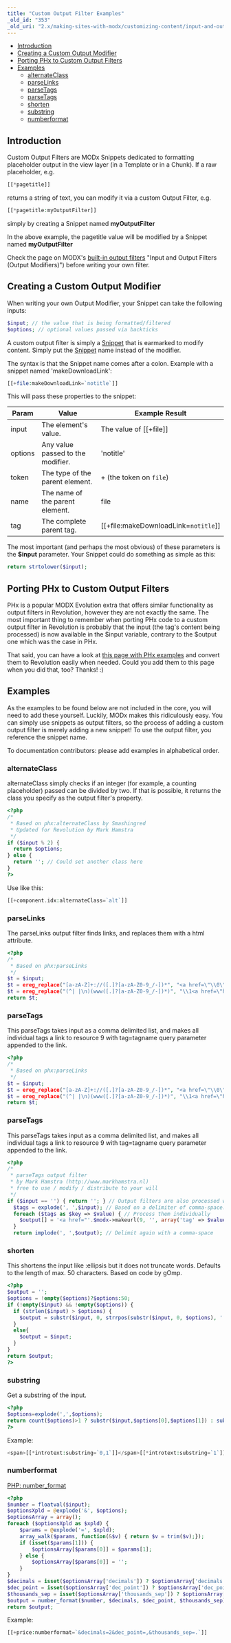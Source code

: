 ```yaml
---
title: "Custom Output Filter Examples"
_old_id: "353"
_old_uri: "2.x/making-sites-with-modx/customizing-content/input-and-output-filters-(output-modifiers)/custom-output-filter-examples"
---
```


- [Introduction](#introduction)
- [Creating a Custom Output Modifier](#creating-a-custom-output-modifier)
- [Porting PHx to Custom Output Filters](#porting-phx-to-custom-output-filters)
- [Examples](#examples)
  - [alternateClass](#alternateclass)
  - [parseLinks](#parselinks)
  - [parseTags](#parsetags)
  - [parseTags](#parsetags-1)
  - [shorten](#shorten)
  - [substring](#substring)
  - [numberformat](#numberformat)



##  Introduction 

 Custom Output Filters are MODx Snippets dedicated to formatting placeholder output in the view layer (in a Template or in a Chunk). If a raw placeholder, e.g.

``` php 
[[*pagetitle]]
```

 returns a string of text, you can modify it via a custom Output Filter, e.g.

``` php 
[[*pagetitle:myOutputFilter]]
```

 simply by creating a Snippet named **myOutputFilter**

 In the above example, the pagetitle value will be modified by a Snippet named **myOutputFilter**

 Check the page on MODX's [built-in output filters](building-sites/tag-syntax/output-filters) "Input and Output Filters (Output Modifiers)") before writing your own filter.

##  Creating a Custom Output Modifier 

 When writing your own Output Modifier, your Snippet can take the following inputs:

``` php 
$input; // the value that is being formatted/filtered
$options; // optional values passed via backticks
```

 A custom output filter is simply a [Snippet](extending-modx/snippets "Snippets") that is earmarked to modify content. Simply put the [Snippet](extending-modx/snippets "Snippets") name instead of the modifier.

 The syntax is that the Snippet name comes after a colon. Example with a snippet named 'makeDownloadLink':

``` php 
[[+file:makeDownloadLink=`notitle`]]
```

 This will pass these properties to the snippet:

| Param   | Value                             | Example Result                           |
| ------- | --------------------------------- | ---------------------------------------- |
| input   | The element's value.              | The value of \[\[+file\]\]               |
| options | Any value passed to the modifier. | 'notitle'                                |
| token   | The type of the parent element.   | + (the token on `file`)                  |
| name    | The name of the parent element.   | file                                     |
| tag     | The complete parent tag.          | \[\[+file:makeDownloadLink=`notitle`\]\] |

 The most important (and perhaps the most obvious) of these parameters is the **$input** parameter. Your Snippet could do something as simple as this:

``` php 
return strtolower($input);
```

##  Porting PHx to Custom Output Filters 

 PHx is a popular MODX Evolution extra that offers similar functionality as output filters in Revolution, however they are not exactly the same. The most important thing to remember when porting PHx code to a custom output filter in Revolution is probably that the input (the tag's content being processed) is now available in the $input variable, contrary to the $output one which was the case in PHx.

 That said, you can have a look at [this page with PHx examples](http://wiki.modxcms.com/index.php/PHx/CustomModifiers) and convert them to Revolution easily when needed. Could you add them to this page when you did that, too? Thanks! :)

##  Examples 

 As the examples to be found below are not included in the core, you will need to add these yourself. Luckily, MODx makes this ridiculously easy. You can simply use snippets as output filters, so the process of adding a custom output filter is merely adding a new snippet! To use the output filter, you reference the snippet name.

 To documentation contributors: please add examples in alphabetical order.

###  alternateClass 

 alternateClass simply checks if an integer (for example, a counting placeholder) passed can be divided by two. If that is possible, it returns the class you specify as the output filter's property.

``` php 
<?php
/*
 * Based on phx:alternateClass by Smashingred
 * Updated for Revolution by Mark Hamstra
 */
if ($input % 2) {
  return $options;
} else {
  return ''; // Could set another class here
}
?>
```

 Use like this:

``` php 
[[+component.idx:alternateClass=`alt`]]
```

###  parseLinks 

 The parseLinks output filter finds links, and replaces them with a html <a> attribute.</a>

``` php 
<?php
/*
 * Based on phx:parseLinks
 */
$t = $input;
$t = ereg_replace("[a-zA-Z]+://([.]?[a-zA-Z0-9_/-])*", "<a href=\"\\0\">\\0</a>", $t);
$t = ereg_replace("(^| |\n)(www([.]?[a-zA-Z0-9_/-])*)", "\\1<a href=\"http://\\2\">\\2</a>", $t);
return $t;
```

### parseTags

This parseTags takes input as a comma delimited list, and makes all individual tags a link to resource 9 with tag=tagname query parameter appended to the link.

``` php 
<?php
/*
 * Based on phx:parseLinks
 */
$t = $input;
$t = ereg_replace("[a-zA-Z]+://([.]?[a-zA-Z0-9_/-])*", "<a href=\"\\0\">\\0</a>", $t);
$t = ereg_replace("(^| |\n)(www([.]?[a-zA-Z0-9_/-])*)", "\\1<a href=\"http://\\2\">\\2</a>", $t);
return $t;
```

### parseTags

This parseTags takes input as a comma delimited list, and makes all individual tags a link to resource 9 with tag=tagname query parameter appended to the link.

``` php 
<?php
/*
 * parseTags output filter
 * by Mark Hamstra (http://www.markhamstra.nl)
 * free to use / modify / distribute to your will
 */
if ($input == '') { return ''; } // Output filters are also processed when the input is empty, so check for that.
  $tags = explode(', ',$input); // Based on a delimiter of comma-space.
  foreach ($tags as $key => $value) { // Process them individually
    $output[] = '<a href="'.$modx->makeurl(9, '', array('tag' => $value)).'">'.$value.'</a>';
  }
  return implode(', ',$output); // Delimit again with a comma-space
```

### shorten

This shortens the input like :ellipsis but it does not truncate words. Defaults to the length of max. 50 characters. Based on code by gOmp.

``` php 
<?php
$output = '';
$options = !empty($options)?$options:50;
if (!empty($input) && !empty($options)) {
  if (strlen($input) > $options) {
    $output = substr($input, 0, strrpos(substr($input, 0, $options), ' ')).' …';
  }
  else{
    $output = $input;
  }
}
return $output;
?>
```

### substring

Get a substring of the input.

``` php 
<?php
$options=explode(',',$options);
return count($options)>1 ? substr($input,$options[0],$options[1]) : substr($input,$options[0]);
?>
```

Example:

``` php 
<span>[[*introtext:substring=`0,1`]]</span>[[*introtext:substring=`1`]]
```

### numberformat
[PHP: number_format](http://php.net/manual/en/function.number-format.php)

``` php 
<?php
$number = floatval($input);
$optionsXpld = @explode('&', $options);
$optionsArray = array();
foreach ($optionsXpld as $xpld) {
    $params = @explode('=', $xpld);
    array_walk($params, function(&$v) { return $v = trim($v);});
    if (isset($params[1])) {
        $optionsArray[$params[0]] = $params[1];
    } else {
        $optionsArray[$params[0]] = '';
    }
}
$decimals = isset($optionsArray['decimals']) ? $optionsArray['decimals'] : null;
$dec_point = isset($optionsArray['dec_point']) ? $optionsArray['dec_point'] : null;
$thousands_sep = isset($optionsArray['thousands_sep']) ? $optionsArray['thousands_sep'] : null;
$output = number_format($number, $decimals, $dec_point, $thousands_sep);
return $output;
```

 Example:
``` php 
[[+price:numberformat=`&decimals=2&dec_point=,&thousands_sep=.`]]
```
